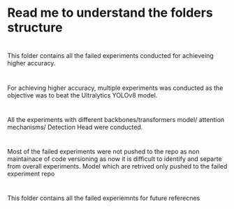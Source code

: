 # Read me to understand the folders structure

#
This folder contains all the failed experiments conducted for achieveing higher accuracy.
#
For achieving higher accuracy, multiple experiments was conducted as the objective was to beat the Ultralytics YOLOv8 model.
#
All the experiments with different backbones/transformers model/ attention mechanisms/ Detection Head were conducted.
#
Most of the failed experiments were not pushed to the repo as non maintainace of code versioning as now it is difficult to identify and separte from overall experiments. Model which are retrived only pushed to the failed experiment repo
#
This folder contains all the failed experiemnts for future referecnes
